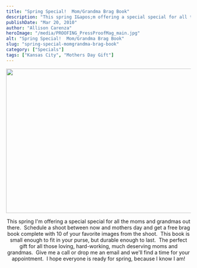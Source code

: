 ```yaml
---
title: "Spring Special!  Mom/Grandma Brag Book"
description: "This spring I&apos;m offering a special special for all the moms and grandmas out there.  Schedule a shoot between now "
publishDate: "Mar 20, 2010"
author: "Allison Carenza"
heroImage: "/media/PROOFING_PressProofMag_main.jpg"
alt: "Spring Special!  Mom/Grandma Brag Book"
slug: "spring-special-momgrandma-brag-book"
category: ["Specials"]
tags: ["Kansas City", "Mothers Day Gift"]
---
```


<p><img class="aligncenter size-full wp-image-503" title="PROOFING_PressProofMag_main" src="/media/PROOFING_PressProofMag_main.jpg" alt="" width="750" height="395" srcset="/media/PROOFING_PressProofMag_main.jpg 750w, /media/PROOFING_PressProofMag_main-300x158.jpg 300w" sizes="(max-width: 750px) 100vw, 750px" /></p>
<p style="text-align: center;">This spring I&apos;m offering a special special for all the moms and grandmas out there.  Schedule a shoot between now and mothers day and get a free brag book complete with 10 of your favorite images from the shoot.  This book is small enough to fit in your purse, but durable enough to last.  The perfect gift for all those loving, hard-working, much deserving moms and grandmas.  Give me a call or drop me an email and we&apos;ll find a time for your appointment.  I hope everyone is ready for spring, because I know I am!</p>
